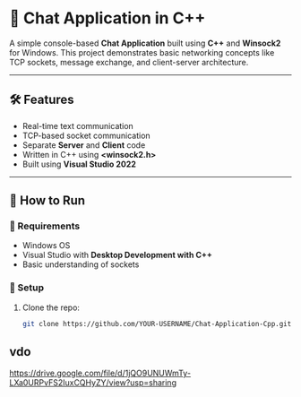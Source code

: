 # 💬 Chat Application in C++

A simple console-based **Chat Application** built using **C++** and **Winsock2** for Windows. This project demonstrates basic networking concepts like TCP sockets, message exchange, and client-server architecture.

---

## 🛠️ Features
- Real-time text communication
- TCP-based socket communication
- Separate **Server** and **Client** code
- Written in C++ using **<winsock2.h>**
- Built using **Visual Studio 2022**

---

## 🚀 How to Run

### 🔧 Requirements
- Windows OS
- Visual Studio with **Desktop Development with C++**
- Basic understanding of sockets

### 📁 Setup
1. Clone the repo:
   ```bash
   git clone https://github.com/YOUR-USERNAME/Chat-Application-Cpp.git
## vdo
https://drive.google.com/file/d/1jQO9UNUWmTy-LXa0URPvFS2IuxCQHyZY/view?usp=sharing
